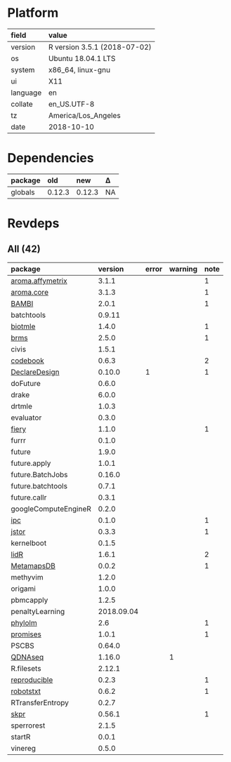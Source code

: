 # Platform

|field    |value                        |
|:--------|:----------------------------|
|version  |R version 3.5.1 (2018-07-02) |
|os       |Ubuntu 18.04.1 LTS           |
|system   |x86_64, linux-gnu            |
|ui       |X11                          |
|language |en                           |
|collate  |en_US.UTF-8                  |
|tz       |America/Los_Angeles          |
|date     |2018-10-10                   |

# Dependencies

|package |old    |new    |Δ  |
|:-------|:------|:------|:--|
|globals |0.12.3 |0.12.3 |NA |

# Revdeps

## All (42)

|package                                         |version    |error |warning |note |
|:-----------------------------------------------|:----------|:-----|:-------|:----|
|[aroma.affymetrix](problems.md#aromaaffymetrix) |3.1.1      |      |        |1    |
|[aroma.core](problems.md#aromacore)             |3.1.3      |      |        |1    |
|[BAMBI](problems.md#bambi)                      |2.0.1      |      |        |1    |
|batchtools                                      |0.9.11     |      |        |     |
|[biotmle](problems.md#biotmle)                  |1.4.0      |      |        |1    |
|[brms](problems.md#brms)                        |2.5.0      |      |        |1    |
|civis                                           |1.5.1      |      |        |     |
|[codebook](problems.md#codebook)                |0.6.3      |      |        |2    |
|[DeclareDesign](problems.md#declaredesign)      |0.10.0     |1     |        |1    |
|doFuture                                        |0.6.0      |      |        |     |
|drake                                           |6.0.0      |      |        |     |
|drtmle                                          |1.0.3      |      |        |     |
|evaluator                                       |0.3.0      |      |        |     |
|[fiery](problems.md#fiery)                      |1.1.0      |      |        |1    |
|furrr                                           |0.1.0      |      |        |     |
|future                                          |1.9.0      |      |        |     |
|future.apply                                    |1.0.1      |      |        |     |
|future.BatchJobs                                |0.16.0     |      |        |     |
|future.batchtools                               |0.7.1      |      |        |     |
|future.callr                                    |0.3.1      |      |        |     |
|googleComputeEngineR                            |0.2.0      |      |        |     |
|[ipc](problems.md#ipc)                          |0.1.0      |      |        |1    |
|[jstor](problems.md#jstor)                      |0.3.3      |      |        |1    |
|kernelboot                                      |0.1.5      |      |        |     |
|[lidR](problems.md#lidr)                        |1.6.1      |      |        |2    |
|[MetamapsDB](problems.md#metamapsdb)            |0.0.2      |      |        |1    |
|methyvim                                        |1.2.0      |      |        |     |
|origami                                         |1.0.0      |      |        |     |
|pbmcapply                                       |1.2.5      |      |        |     |
|penaltyLearning                                 |2018.09.04 |      |        |     |
|[phylolm](problems.md#phylolm)                  |2.6        |      |        |1    |
|[promises](problems.md#promises)                |1.0.1      |      |        |1    |
|PSCBS                                           |0.64.0     |      |        |     |
|[QDNAseq](problems.md#qdnaseq)                  |1.16.0     |      |1       |     |
|R.filesets                                      |2.12.1     |      |        |     |
|[reproducible](problems.md#reproducible)        |0.2.3      |      |        |1    |
|[robotstxt](problems.md#robotstxt)              |0.6.2      |      |        |1    |
|RTransferEntropy                                |0.2.7      |      |        |     |
|[skpr](problems.md#skpr)                        |0.56.1     |      |        |1    |
|sperrorest                                      |2.1.5      |      |        |     |
|startR                                          |0.0.1      |      |        |     |
|vinereg                                         |0.5.0      |      |        |     |

